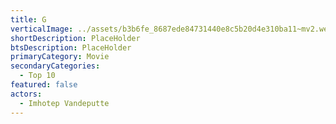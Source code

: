 ```yaml
---
title: G
verticalImage: ../assets/b3b6fe_8687ede84731440e8c5b20d4e310ba11~mv2.webp
shortDescription: PlaceHolder
btsDescription: PlaceHolder
primaryCategory: Movie
secondaryCategories:
  - Top 10
featured: false
actors:
  - Imhotep Vandeputte
---
```

